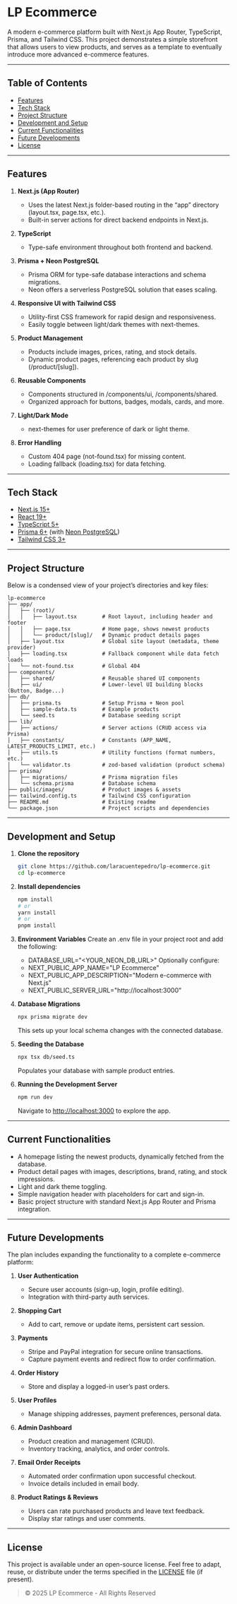 # LP Ecommerce

A modern e-commerce platform built with Next.js App Router, TypeScript, Prisma, and Tailwind CSS. This project demonstrates a simple storefront that allows users to view products, and serves as a template to eventually introduce more advanced e-commerce features.

---

## Table of Contents

- [Features](#features)
- [Tech Stack](#tech-stack)
- [Project Structure](#project-structure)
- [Development and Setup](#development-and-setup)
- [Current Functionalities](#current-functionalities)
- [Future Developments](#future-developments)
- [License](#license)

---

## Features

1. **Next.js (App Router)**
   - Uses the latest Next.js folder-based routing in the “app” directory (layout.tsx, page.tsx, etc.).
   - Built-in server actions for direct backend endpoints in Next.js.

2. **TypeScript**
   - Type-safe environment throughout both frontend and backend.

3. **Prisma + Neon PostgreSQL**
   - Prisma ORM for type-safe database interactions and schema migrations.
   - Neon offers a serverless PostgreSQL solution that eases scaling.

4. **Responsive UI with Tailwind CSS**
   - Utility-first CSS framework for rapid design and responsiveness.
   - Easily toggle between light/dark themes with next-themes.

5. **Product Management**
   - Products include images, prices, rating, and stock details.
   - Dynamic product pages, referencing each product by slug (/product/[slug]).

6. **Reusable Components**
   - Components structured in /components/ui, /components/shared.
   - Organized approach for buttons, badges, modals, cards, and more.

7. **Light/Dark Mode**
   - next-themes for user preference of dark or light theme.

8. **Error Handling**
   - Custom 404 page (not-found.tsx) for missing content.
   - Loading fallback (loading.tsx) for data fetching.

---

## Tech Stack

- [Next.js 15+](https://nextjs.org)
- [React 19+](https://react.dev)
- [TypeScript 5+](https://typescriptlang.org)
- [Prisma 6+](https://prisma.io/) (with [Neon PostgreSQL](https://neon.tech/))
- [Tailwind CSS 3+](https://tailwindcss.com/)

---

## Project Structure

Below is a condensed view of your project’s directories and key files:

```
lp-ecommerce
├── app/
│   ├── (root)/
│   │   ├── layout.tsx        # Root layout, including header and footer
│   │   ├── page.tsx          # Home page, shows newest products
│   │   └── product/[slug]/   # Dynamic product details pages
│   ├── layout.tsx            # Global site layout (metadata, theme provider)
│   ├── loading.tsx           # Fallback component while data fetch loads
│   └── not-found.tsx         # Global 404
├── components/
│   ├── shared/               # Reusable shared UI components
│   ├── ui/                   # Lower-level UI building blocks (Button, Badge...)
├── db/
│   ├── prisma.ts             # Setup Prisma + Neon pool
│   ├── sample-data.ts        # Example products
│   └── seed.ts               # Database seeding script
├── lib/
│   ├── actions/              # Server actions (CRUD access via Prisma)
│   ├── constants/            # Constants (APP_NAME, LATEST_PRODUCTS_LIMIT, etc.)
│   ├── utils.ts              # Utility functions (format numbers, etc.)
│   └── validator.ts          # zod-based validation (product schema)
├── prisma/
│   ├── migrations/           # Prisma migration files
│   └── schema.prisma         # Database schema
├── public/images/            # Product images & assets
├── tailwind.config.ts        # Tailwind CSS configuration
├── README.md                 # Existing readme
└── package.json              # Project scripts and dependencies
```

---

## Development and Setup

1. **Clone the repository**
   ```bash
   git clone https://github.com/laracuentepedro/lp-ecommerce.git
   cd lp-ecommerce
   ```

2. **Install dependencies**
   ```bash
   npm install
   # or
   yarn install
   # or
   pnpm install
   ```

3. **Environment Variables**
   Create an .env file in your project root and add the following:
   - DATABASE_URL="<YOUR_NEON_DB_URL>"
   Optionally configure:
   - NEXT_PUBLIC_APP_NAME="LP Ecommerce"
   - NEXT_PUBLIC_APP_DESCRIPTION="Modern e-commerce with Next.js"
   - NEXT_PUBLIC_SERVER_URL="http://localhost:3000"

4. **Database Migrations**
   ```bash
   npx prisma migrate dev
   ```
   This sets up your local schema changes with the connected database.

5. **Seeding the Database**
   ```bash
   npx tsx db/seed.ts
   ```
   Populates your database with sample product entries.

6. **Running the Development Server**
   ```bash
   npm run dev
   ```
   Navigate to [http://localhost:3000](http://localhost:3000) to explore the app.

---

## Current Functionalities

- A homepage listing the newest products, dynamically fetched from the database.
- Product detail pages with images, descriptions, brand, rating, and stock impressions.
- Light and dark theme toggling.
- Simple navigation header with placeholders for cart and sign-in.
- Basic project structure with standard Next.js App Router and Prisma integration.

---

## Future Developments

The plan includes expanding the functionality to a complete e-commerce platform:

1. **User Authentication**
   - Secure user accounts (sign-up, login, profile editing).
   - Integration with third-party auth services.

2. **Shopping Cart**
   - Add to cart, remove or update items, persistent cart session.

3. **Payments**
   - Stripe and PayPal integration for secure online transactions.
   - Capture payment events and redirect flow to order confirmation.

4. **Order History**
   - Store and display a logged-in user’s past orders.

5. **User Profiles**
   - Manage shipping addresses, payment preferences, personal data.

6. **Admin Dashboard**
   - Product creation and management (CRUD).
   - Inventory tracking, analytics, and order controls.

7. **Email Order Receipts**
   - Automated order confirmation upon successful checkout.
   - Invoice details included in email body.

8. **Product Ratings & Reviews**
   - Users can rate purchased products and leave text feedback.
   - Display star ratings and user comments.

---

## License

This project is available under an open-source license. Feel free to adapt, reuse, or distribute under the terms specified in the [LICENSE](LICENSE) file (if present).

> © 2025 LP Ecommerce - All Rights Reserved